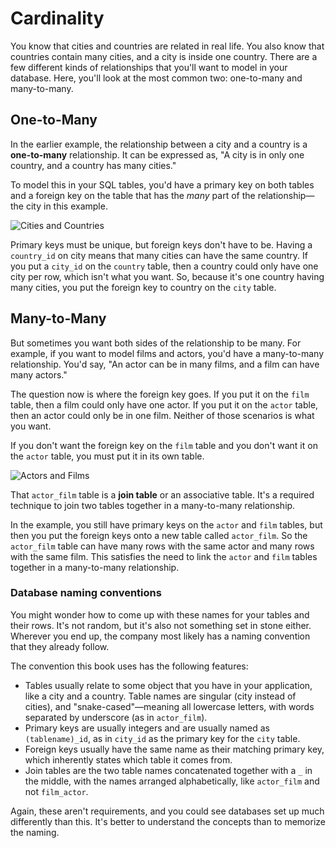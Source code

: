 # Cardinality

You know that cities and countries are related in real life. You also know that countries contain many cities, and a city is inside one country. There are a few different kinds of relationships that you'll want to model in your database. Here, you'll look at the most common two: one-to-many and many-to-many.

## One-to-Many

In the earlier example, the relationship between a city and a country is a **one-to-many** relationship. It can be expressed as, "A city is in only one country, and a country has many cities."

To model this in your SQL tables, you'd have a primary key on both tables and a foreign key on the table that has the _many_ part of the relationship—the city in this example.

![Cities and Countries](https://user-images.githubusercontent.com/94882786/176061969-9fba7a7a-da56-446c-aead-cdf563ab4318.png)

Primary keys must be unique, but foreign keys don't have to be. Having a `country_id` on city means that many cities can have the same country. If you put a `city_id` on the `country` table, then a country could only have one city per row, which isn't what you want. So, because it's one country having many cities, you put the foreign key to country on the `city` table.

## Many-to-Many

But sometimes you want both sides of the relationship to be many. For example, if you want to model films and actors, you'd have a many-to-many relationship. You'd say, "An actor can be in many films, and a film can have many actors."

The question now is where the foreign key goes. If you put it on the `film` table, then a film could only have one actor. If you put it on the `actor` table, then an actor could only be in one film. Neither of those scenarios is what you want.

If you don't want the foreign key on the `film` table and you don't want it on the `actor` table, you must put it in its own table.

![Actors and Films](https://user-images.githubusercontent.com/94882786/176062042-a01a6250-41d1-4543-bdfa-ef451354b34f.png)

That `actor_film` table is a **join table** or an associative table. It's a required technique to join two tables together in a many-to-many relationship.

In the example, you still have primary keys on the `actor` and `film` tables, but then you put the foreign keys onto a new table called `actor_film`. So the `actor_film` table can have many rows with the same actor and many rows with the same film. This satisfies the need to link the `actor` and `film` tables together in a many-to-many relationship.

### Database naming conventions

You might wonder how to come up with these names for your tables and their rows. It's not random, but it's also not something set in stone either. Wherever you end up, the company most likely has a naming convention that they already follow.

The convention this book uses has the following features:

-   Tables usually relate to some object that you have in your application, like a city and a country. Table names are singular (city instead of cities), and "snake-cased"—meaning all lowercase letters, with words separated by underscore (as in `actor_film`).
-   Primary keys are usually integers and are usually named as `(tablename)_id`, as in `city_id` as the primary key for the `city` table.
-   Foreign keys usually have the same name as their matching primary key, which inherently states which table it comes from.
-   Join tables are the two table names concatenated together with a `_` in the middle, with the names arranged alphabetically, like `actor_film` and not `film_actor`.

Again, these aren't requirements, and you could see databases set up much differently than this. It's better to understand the concepts than to memorize the naming.
